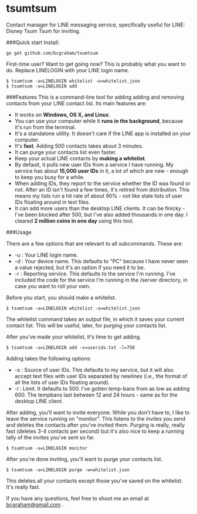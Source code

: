 tsumtsum
========

Contact manager for LINE messaging service, specifically useful for LINE: Disney Tsum Tsum for inviting. 

###Quick start
Install: 
```
go get github.com/bcgraham/tsumtsum
```
First-time user? Want to get going now? This is probably what you want to do. Replace LINELOGIN with your LINE login name. 
```
$ tsumtsum -u=LINELOGIN whitelist -o=whitelist.json
$ tsumtsum -u=LINELOGIN add 
```
###Features
This is a command-line tool for adding adding and removing contacts from your LINE contact list. Its main features are:
* It works on **Windows, OS X, and Linux**. 
* You can use your computer while it **runs in the background**, because it's run from the terminal. 
* It's a standalone utility. It doesn't care if the LINE app is installed on your computer. 
* It's **fast**. Adding 500 contacts takes about 3 minutes. 
* It can purge your contacts list even faster. 
* Keep your actual LINE contacts by **making a whitelist**. 
* By default, it pulls new user IDs from a service I have running. My service has about **15,000 user IDs** in it, a lot of which are new - enough to keep you busy for a while.
* When adding IDs, they report to the service whether the ID was found or not. After an ID isn't found a few times, it's retired from distribution. This means my lists run a hit rate of about 90% - not like stale lists of user IDs floating around in text files. 
* It can add more users than the desktop LINE clients. It can be finicky - I've been blocked after 500, but I've also added thousands in one day. I cleared **2 million coins in one day** using this tool.

###Usage

There are a few options that are relevant to all subcommands. These are:

* -u : Your LINE login name. 
* -d : Your device name. This defaults to "PC" because I have never seen a value rejected, but it's an option if you need it to be. 
* -r : Reporting service. This defaults to the service I'm running. I've included the code for the service I'm running in the /server directory, in case you want to roll your own. 

Before you start, you should make a whitelist. 
```
$ tsumtsum -u=LINELOGIN whitelist -o=whitelist.json
```
The whitelist command takes an output file, in which it saves your current contact list. This will be useful, later, for purging your contacts list. 

After you've made your whitelist, it's time to get adding. 
```
$ tsumtsum -u=LINELOGIN add -s=userids.txt -l=750
```
Adding takes the following options: 

* -s : Source of user IDs. This defaults to my service, but it will also accept text files with user IDs separated by newlines (i.e., the format of all the lists of user IDs floating around). 
* -l : Limit. It defaults to 500. I've gotten temp-bans from as low as adding 600. The tempbans last between 12 and 24 hours - same as for the desktop LINE client. 

After adding, you'll want to invite everyone. While you don't have to, I like to leave the service running on "monitor". This listens to the invites you send and deletes the contacts after you've invited them. Purging is really, really fast (deletes 3-4 contacts per second) but it's also nice to keep a running tally of the invites you've sent so far. 
```
$ tsumtsum -u=LINELOGIN monitor 
```

After you're done inviting, you'll want to purge your contacts list. 
```
$ tsumtsum -u=LINELOGIN purge -w=whitelist.json
```
This deletes all your contacts except those you've saved on the whitelist. It's really fast. 

If you have any questions, feel free to shoot me an email at bcgraham@gmail.com . 
